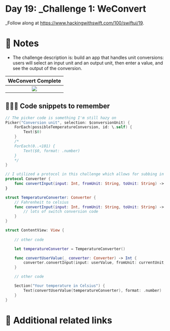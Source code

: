 # Day 19: _Challenge 1: WeConvert


_Follow along at https://www.hackingwithswift.com/100/swiftui/19.

# 📒 Notes
- The challenge description is: build an app that handles unit conversions: users will select an input unit and an output unit, then enter a value, and see the output of the conversion.

WeConvert Complete            |
:-------------------------:|
![](../Assets/WeSplit_App_Pre_Challenge.png)  |


## 👨🏾‍💻 Code snippets to remember

```swift
// The picker code is something I'm still hazy on
Picker("Conversion unit", selection: $conversionUnit) {
    ForEach(possibleTemperatureConversion, id: \.self) {
        Text($0)
    }
    /*
    ForEach(0..<101) {
        Text($0, format: .number)
    }
    */
}
```

```swift
// I utilized a protocol in this challenge which allows for subbing in a different class for the conversion, aka going from temperature to length
protocol Converter {
    func convertInput(input: Int, fromUnit: String, toUnit: String) -> Int
}

struct TemperatureConverter: Converter {
    // Fahrenheit to celsius
    func convertInput(input: Int, fromUnit: String, toUnit: String) -> Int {
        // lots of switch conversion code
    }
}

struct ContentView: View {
    
    // other code

    let temperatureConverter = TemperatureConverter()

    func convertUserValue(_ converter: Converter) -> Int {
        converter.convertInput(input: userValue, fromUnit: currentUnit, toUnit: conversionUnit)
    }

    // other code

    Section("Your temperature in Celsius") {
        Text(convertUserValue(temperatureConverter), format: .number)
    }
}
```

# 🔗 Additional related links
